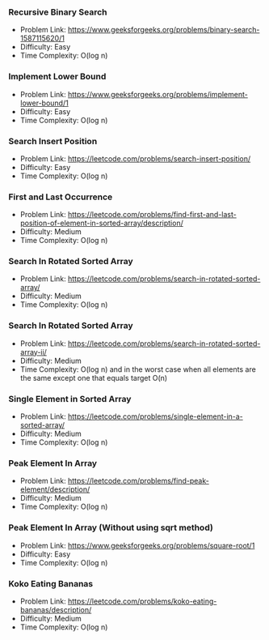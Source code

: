 ### Recursive Binary Search
- Problem Link: https://www.geeksforgeeks.org/problems/binary-search-1587115620/1
- Difficulty: Easy
- Time Complexity: O(log n)

### Implement Lower Bound
- Problem Link: https://www.geeksforgeeks.org/problems/implement-lower-bound/1
- Difficulty: Easy
- Time Complexity: O(log n)

### Search Insert Position
- Problem Link: https://leetcode.com/problems/search-insert-position/
- Difficulty: Easy
- Time Complexity: O(log n)

### First and Last Occurrence 
- Problem Link: https://leetcode.com/problems/find-first-and-last-position-of-element-in-sorted-array/description/
- Difficulty: Medium
- Time Complexity: O(log n)

### Search In Rotated Sorted Array
- Problem Link: https://leetcode.com/problems/search-in-rotated-sorted-array/
- Difficulty: Medium
- Time Complexity: O(log n)

### Search In Rotated Sorted Array
- Problem Link: https://leetcode.com/problems/search-in-rotated-sorted-array-ii/
- Difficulty: Medium
- Time Complexity: O(log n) and in the worst case when all elements are the same except one that equals target O(n)

### Single Element in Sorted Array
- Problem Link: https://leetcode.com/problems/single-element-in-a-sorted-array/
- Difficulty: Medium
- Time Complexity: O(log n)

### Peak Element In Array
- Problem Link: https://leetcode.com/problems/find-peak-element/description/
- Difficulty: Medium
- Time Complexity: O(log n)

### Peak Element In Array (Without using sqrt method)
- Problem Link: https://www.geeksforgeeks.org/problems/square-root/1
- Difficulty: Easy
- Time Complexity: O(log n)

### Koko Eating Bananas
- Problem Link: https://leetcode.com/problems/koko-eating-bananas/description/
- Difficulty: Medium
- Time Complexity: O(log n)